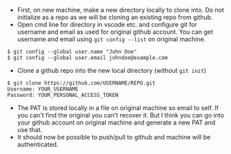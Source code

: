 
* First, on new machine, make a new directory locally to clone into. Do not initialize as a repo as we will be cloning an existing repo from github.
* Open cmd line for directory in vscode etc. and configure git for username and email as used for original github account. You can get username and email using ```git config --list``` on original machine.

```shell
$ git config --global user.name "John Doe"
$ git config --global user.email johndoe@example.com
```

* Clone a github repo into the new local directory (without ```git init```)

```shell
$ git clone https://github.com/USERNAME/REPO.git
Username: YOUR_USERNAME
Password: YOUR_PERSONAL_ACCESS_TOKEN
```

* The PAT is stored locally in a file on original machine so email to self. If you can't find the original you can't recover it. But I think you can go into your github account on original machine and generate a new PAT and use that. 
* It should now be possible to push/pull to github and machine will be authenticated.